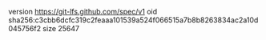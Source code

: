 version https://git-lfs.github.com/spec/v1
oid sha256:c3cbb6dcfc319c2feaaa101539a524f066515a7b8b8263834ac2a10d045756f2
size 25647
